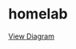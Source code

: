 # homelab

[View Diagram](https://www.draw.io/?chrome=0&lightbox=1&url=https%3A%2F%2Fraw.githubusercontent.com%2Fdboyd13%2Fhomelab%2Fmaster%2FHomelab.xml)

